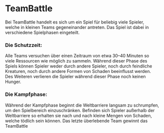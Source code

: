# TeamBattle
Bei TeamBattle handelt es sich um ein Spiel für beliebig viele Spieler, welche in kleinen Teams gegeneinander antreten.
Das Spiel ist dabei in verschiedene Spielphasen eingeteilt.
### Die Schutzzeit:
Alle Teams versuchen über einen Zeitraum von etwa 30–40 Minuten so viele Ressourcen wie möglich zu sammeln.
Während dieser Phase des Spiels können Spieler weder durch andere Spieler, noch durch feindliche Kreaturen, noch durch andere Formen von Schaden beeinflusst werden. Des Weiteren verlieren die Spieler während dieser Phase noch keinen Hunger.
### Die Kampfphase:
Während der Kampfphase beginnt die Weltbarriere langsam zu schrumpfen, um den Spielbereich einzuschränken. Befinden sich Spieler außerhalb der Weltbarriere so erhalten sie nach und nach kleine Mengen von Schaden, welche tödlich sein können.
Das letzte überlebende Team gewinnt das TeamBattle